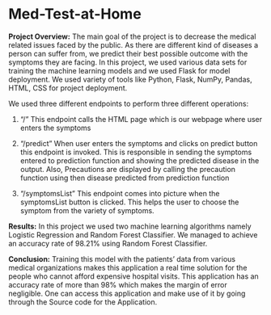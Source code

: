 # Med-Test-at-Home

**Project Overview:**
The main goal of the project is to decrease the medical related issues faced by the public. As there are different kind of diseases a person can suffer from, we predict their best possible outcome with the symptoms they are facing. In this project, we used various data sets for training the machine learning models and we used Flask for model deployment. We used variety of tools like Python, Flask, NumPy, Pandas, HTML, CSS for project deployment.

We used three different endpoints to perform three different operations: 
1. “/”
This endpoint calls the HTML page which is our webpage where user enters the symptoms

2. “/predict”
When user enters the symptoms and clicks on predict button this endpoint is invoked. This is responsible in sending the symptoms entered to prediction function and showing the predicted disease in the output. Also, Precautions are displayed by calling the precaution function using then disease predicted from prediction function

3. “/symptomsList”
This endpoint comes into picture when the symptomsList button is clicked. This helps the user to choose the symptom from the variety of symptoms.

**Results:**
In this project we used two machine learning algorithms namely Logistic Regression and Random Forest Classifier. We managed to achieve an accuracy rate of 98.21% using Random Forest Classifier.

**Conclusion:**
Training this model with the patients’ data from various medical organizations makes this application a real time solution for the people who cannot afford expensive hospital visits. This application has an accuracy rate of more than 98% which makes the margin of error negligible. One can access this application and make use of it by going through the Source code for the Application.
